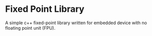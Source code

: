 # Fixed Point Library
A simple c++ fixed-point library written for embedded device with no floating point unit (FPU).

